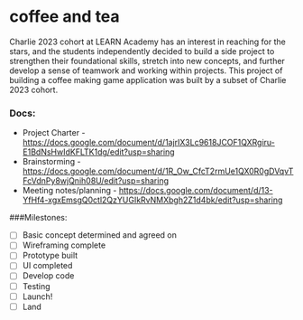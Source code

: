 # coffee and tea
Charlie 2023 cohort at LEARN Academy has an interest in reaching for the stars, and the students independently decided to build a side project to strengthen their foundational skills, stretch into new concepts, and further develop a sense of teamwork and working within projects. This project of building a coffee making game application was built by a subset of Charlie 2023 cohort.

### Docs:
- Project Charter - https://docs.google.com/document/d/1ajrIX3Lc9618JCOF1QXRgiru-E1BdNsHwIdKFLTK1dg/edit?usp=sharing
- Brainstorming - https://docs.google.com/document/d/1R_Ow_CfcT2rmUe1QX0R0gDVqvTFcVdnPy8wjQnih08U/edit?usp=sharing
- Meeting notes/planning - https://docs.google.com/document/d/13-YfHf4-xgxEmsgQ0ctl2QzYUGIkRvNMXbgh2Z1d4bk/edit?usp=sharing

###Milestones:
- [ ] Basic concept determined and agreed on
- [ ] Wireframing complete
- [ ] Prototype built
- [ ] UI completed
- [ ] Develop code
- [ ] Testing
- [ ] Launch!
- [ ] Land
